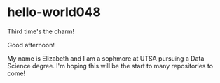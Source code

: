 # hello-world048
Third time's the charm!

Good afternoon!

My name is Elizabeth and I am a sophmore at UTSA pursuing a Data Science degree. I'm hoping this will be the start to many repositories to come!
